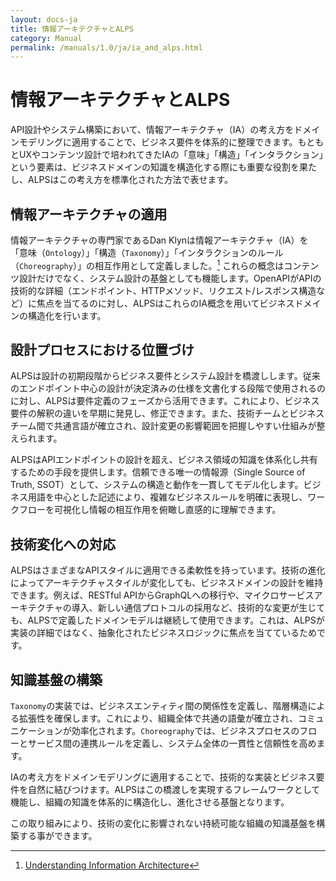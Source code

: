 ```yaml
---
layout: docs-ja
title: 情報アーキテクチャとALPS
category: Manual
permalink: /manuals/1.0/ja/ia_and_alps.html
---
```


# 情報アーキテクチャとALPS

API設計やシステム構築において、情報アーキテクチャ（IA）の考え方をドメインモデリングに適用することで、ビジネス要件を体系的に整理できます。もともとUXやコンテンツ設計で培われてきたIAの「意味」「構造」「インタラクション」という要素は、ビジネスドメインの知識を構造化する際にも重要な役割を果たし、ALPSはこの考え方を標準化された方法で表せます。

## 情報アーキテクチャの適用

情報アーキテクチャの専門家であるDan Klynは情報アーキテクチャ（IA）を「意味（`Ontology`）」「構造（`Taxonomy`）」「インタラクションのルール（`Choreography`）」の相互作用として定義しました。[^uia] これらの概念はコンテンツ設計だけでなく、システム設計の基盤としても機能します。OpenAPIがAPIの技術的な詳細（エンドポイント、HTTPメソッド、リクエスト/レスポンス構造など）に焦点を当てるのに対し、ALPSはこれらのIA概念を用いてビジネスドメインの構造化を行います。

[^uia]: [Understanding Information Architecture](https://understandinggroup.com/ia-theory/understanding-information-architecture)

## 設計プロセスにおける位置づけ

ALPSは設計の初期段階からビジネス要件とシステム設計を橋渡しします。従来のエンドポイント中心の設計が決定済みの仕様を文書化する段階で使用されるのに対し、ALPSは要件定義のフェーズから活用できます。これにより、ビジネス要件の解釈の違いを早期に発見し、修正できます。また、技術チームとビジネスチーム間で共通言語が確立され、設計変更の影響範囲を把握しやすい仕組みが整えられます。

ALPSはAPIエンドポイントの設計を超え、ビジネス領域の知識を体系化し共有するための手段を提供します。信頼できる唯一の情報源（Single Source of Truth, SSOT）として、システムの構造と動作を一貫してモデル化します。ビジネス用語を中心とした記述により、複雑なビジネスルールを明確に表現し、ワークフローを可視化し情報の相互作用を俯瞰し直感的に理解できます。

## 技術変化への対応

ALPSはさまざまなAPIスタイルに適用できる柔軟性を持っています。技術の進化によってアーキテクチャスタイルが変化しても、ビジネスドメインの設計を維持できます。例えば、RESTful APIからGraphQLへの移行や、マイクロサービスアーキテクチャの導入、新しい通信プロトコルの採用など、技術的な変更が生じても、ALPSで定義したドメインモデルは継続して使用できます。これは、ALPSが実装の詳細ではなく、抽象化されたビジネスロジックに焦点を当てているためです。

## 知識基盤の構築

`Taxonomy`の実装では、ビジネスエンティティ間の関係性を定義し、階層構造による拡張性を確保します。これにより、組織全体で共通の語彙が確立され、コミュニケーションが効率化されます。`Choreography`では、ビジネスプロセスのフローとサービス間の連携ルールを定義し、システム全体の一貫性と信頼性を高めます。

IAの考え方をドメインモデリングに適用することで、技術的な実装とビジネス要件を自然に結びつけます。ALPSはこの橋渡しを実現するフレームワークとして機能し、組織の知識を体系的に構造化し、進化させる基盤となります。

この取り組みにより、技術の変化に影響されない持続可能な組織の知識基盤を構築する事ができます。



